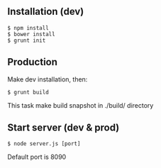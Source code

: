 ## Installation (dev)

```shell
$ npm install
$ bower install
$ grunt init
```

## Production

Make dev installation, then:
```shell
$ grunt build
```
This task make build snapshot in ./build/ directory

## Start server (dev & prod)

```shell
$ node server.js [port]
```

Default port is 8090